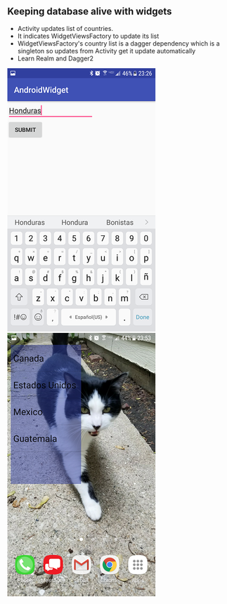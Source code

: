 Keeping database alive with widgets
---------------------

- Activity updates list of countries. 
- It indicates WidgetViewsFactory to update its list
- WidgetViewsFactory's country list is a dagger dependency which is a singleton so updates from Activity get it update automatically
- Learn Realm and Dagger2

![Activity form](/readme/activity.png)
![Widget](/readme/widget.png)